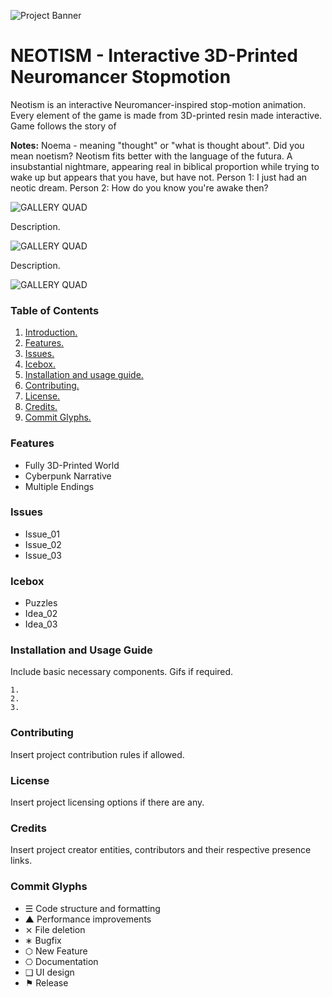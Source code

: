 ![Project Banner](/assets/template_visuals/temp-banner.png)

<a name="intro"></a>
# NEOTISM - Interactive 3D-Printed Neuromancer Stopmotion
Neotism is an interactive Neuromancer-inspired stop-motion animation. Every element of the game is made from 3D-printed resin made interactive. Game follows the story of 

**Notes:**
Noema - meaning "thought" or "what is thought about".
Did you mean noetism? Neotism fits better with the language of the futura.
A insubstantial nightmare, appearing real in biblical proportion while trying to wake up but appears that you have, but have not.
Person 1: I just had an neotic dream. 
Person 2: How do you know you're awake then?

![GALLERY QUAD](/assets/template_visuals/temp-dual-gallery.png)

Description.

![GALLERY QUAD](/assets/template_visuals/temp-triple-gallery.png)

Description.

![GALLERY QUAD](/assets/template_visuals/temp-quad-gallery.png)

### Table of Contents
1. [Introduction.](#intro)
2. [Features.](#features)
3. [Issues.](#issues)
4. [Icebox.](#icebox)
5. [Installation and usage guide.](#install)
6. [Contributing.](#contribute)
7. [License.](#license)
8. [Credits.](#credits)
9. [Commit Glyphs.](#glyphs)

<a name="features"></a>
### Features
+ Fully 3D-Printed World
+ Cyberpunk Narrative
+ Multiple Endings

<a name="issues"></a>
### Issues
+ Issue_01
+ Issue_02
+ Issue_03

<a name="icebox"></a>
### Icebox
+ Puzzles
+ Idea_02
+ Idea_03

<a name="install"></a>
### Installation and Usage Guide
Include basic necessary components. Gifs if required.
```
1. 
2. 
3. 
```

<a name="contribute"></a>
### Contributing
Insert project contribution rules if allowed.

<a name="license"></a>
### License
Insert project licensing options if there are any.

<a name="credits"></a>
### Credits
Insert project creator entities, contributors and their respective presence links.

<a name="glyphs"></a>
### Commit Glyphs

+ ☰ Code structure and formatting
+ ▲ Performance improvements
+ ⨯ File deletion
+ ∗ Bugfix
+ ⬡ New Feature
+ ⎔ Documentation
+ ❑ UI design
+ ⚑ Release
